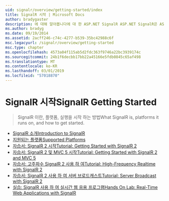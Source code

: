 ```yaml
---
uid: signalr/overview/getting-started/index
title: SignalR 시작 | Microsoft Docs
author: bradygaster
description: 에 대해 알아봅니다에 대 한 ASP.NET SignalR ASP.NET SignalR은 ASP.NET 개발자를 위한 개발 실시간 웹 기능을 더 쉽게 하는 새 라이브러리입니다. SignalR bi를 허용 하는 중...
ms.author: bradyg
ms.date: 09/19/2014
ms.assetid: 2acff246-c74c-4277-b539-35bc42988c6f
msc.legacyurl: /signalr/overview/getting-started
msc.type: chapter
ms.openlocfilehash: 4573a04f115ab5d2fdc363f9746a22bc3939174c
ms.sourcegitcommit: 24b1f6decbb17bb22a45166e5fdb0845c65af498
ms.translationtype: MT
ms.contentlocale: ko-KR
ms.lasthandoff: 03/01/2019
ms.locfileid: "57018870"
---
```

<a name="signalr-getting-started"></a><span data-ttu-id="916d9-104">SignalR 시작</span><span class="sxs-lookup"><span data-stu-id="916d9-104">SignalR Getting Started</span></span>
====================
> <span data-ttu-id="916d9-105">SignalR 이란, 플랫폼, 실행을 시작 하는 방법</span><span class="sxs-lookup"><span data-stu-id="916d9-105">What SignalR is, platforms it runs on, and how to get started.</span></span>


- [<span data-ttu-id="916d9-106">SignalR 소개</span><span class="sxs-lookup"><span data-stu-id="916d9-106">Introduction to SignalR</span></span>](introduction-to-signalr.md)
- [<span data-ttu-id="916d9-107">지원되는 플랫폼</span><span class="sxs-lookup"><span data-stu-id="916d9-107">Supported Platforms</span></span>](supported-platforms.md)
- [<span data-ttu-id="916d9-108">자습서: SignalR 2 시작</span><span class="sxs-lookup"><span data-stu-id="916d9-108">Tutorial: Getting Started with SignalR 2</span></span>](tutorial-getting-started-with-signalr.md)
- [<span data-ttu-id="916d9-109">자습서: SignalR 2 및 MVC 5 시작</span><span class="sxs-lookup"><span data-stu-id="916d9-109">Tutorial: Getting Started with SignalR 2 and MVC 5</span></span>](tutorial-getting-started-with-signalr-and-mvc.md)
- [<span data-ttu-id="916d9-110">자습서: 고주파수 SignalR 2 사용 하 여</span><span class="sxs-lookup"><span data-stu-id="916d9-110">Tutorial: High-Frequency Realtime with SignalR 2</span></span>](tutorial-high-frequency-realtime-with-signalr.md)
- [<span data-ttu-id="916d9-111">자습서: SignalR 2 사용 하 여 서버 브로드캐스트</span><span class="sxs-lookup"><span data-stu-id="916d9-111">Tutorial: Server Broadcast with SignalR 2</span></span>](tutorial-server-broadcast-with-signalr.md)
- [<span data-ttu-id="916d9-112">실습: SignalR 사용 하 여 실시간 웹 응용 프로그램</span><span class="sxs-lookup"><span data-stu-id="916d9-112">Hands On Lab: Real-Time Web Applications with SignalR</span></span>](real-time-web-applications-with-signalr.md)
